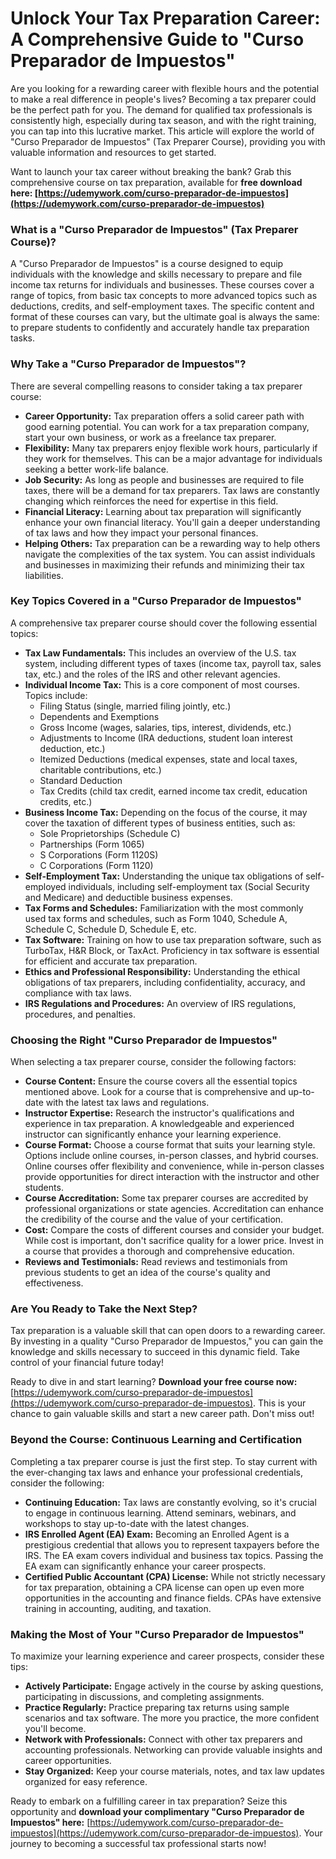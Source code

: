 # Unlock Your Tax Preparation Career: A Comprehensive Guide to "Curso Preparador de Impuestos"

Are you looking for a rewarding career with flexible hours and the potential to make a real difference in people's lives?  Becoming a tax preparer could be the perfect path for you.  The demand for qualified tax professionals is consistently high, especially during tax season, and with the right training, you can tap into this lucrative market. This article will explore the world of "Curso Preparador de Impuestos" (Tax Preparer Course), providing you with valuable information and resources to get started.

Want to launch your tax career without breaking the bank? Grab this comprehensive course on tax preparation, available for **free download here: [https://udemywork.com/curso-preparador-de-impuestos](https://udemywork.com/curso-preparador-de-impuestos)**

### What is a "Curso Preparador de Impuestos" (Tax Preparer Course)?

A "Curso Preparador de Impuestos" is a course designed to equip individuals with the knowledge and skills necessary to prepare and file income tax returns for individuals and businesses.  These courses cover a range of topics, from basic tax concepts to more advanced topics such as deductions, credits, and self-employment taxes. The specific content and format of these courses can vary, but the ultimate goal is always the same: to prepare students to confidently and accurately handle tax preparation tasks.

### Why Take a "Curso Preparador de Impuestos"?

There are several compelling reasons to consider taking a tax preparer course:

*   **Career Opportunity:**  Tax preparation offers a solid career path with good earning potential.  You can work for a tax preparation company, start your own business, or work as a freelance tax preparer.
*   **Flexibility:** Many tax preparers enjoy flexible work hours, particularly if they work for themselves.  This can be a major advantage for individuals seeking a better work-life balance.
*   **Job Security:** As long as people and businesses are required to file taxes, there will be a demand for tax preparers. Tax laws are constantly changing which reinforces the need for expertise in this field.
*   **Financial Literacy:**  Learning about tax preparation will significantly enhance your own financial literacy.  You'll gain a deeper understanding of tax laws and how they impact your personal finances.
*   **Helping Others:** Tax preparation can be a rewarding way to help others navigate the complexities of the tax system.  You can assist individuals and businesses in maximizing their refunds and minimizing their tax liabilities.

### Key Topics Covered in a "Curso Preparador de Impuestos"

A comprehensive tax preparer course should cover the following essential topics:

*   **Tax Law Fundamentals:** This includes an overview of the U.S. tax system, including different types of taxes (income tax, payroll tax, sales tax, etc.) and the roles of the IRS and other relevant agencies.
*   **Individual Income Tax:**  This is a core component of most courses. Topics include:
    *   Filing Status (single, married filing jointly, etc.)
    *   Dependents and Exemptions
    *   Gross Income (wages, salaries, tips, interest, dividends, etc.)
    *   Adjustments to Income (IRA deductions, student loan interest deduction, etc.)
    *   Itemized Deductions (medical expenses, state and local taxes, charitable contributions, etc.)
    *   Standard Deduction
    *   Tax Credits (child tax credit, earned income tax credit, education credits, etc.)
*   **Business Income Tax:** Depending on the focus of the course, it may cover the taxation of different types of business entities, such as:
    *   Sole Proprietorships (Schedule C)
    *   Partnerships (Form 1065)
    *   S Corporations (Form 1120S)
    *   C Corporations (Form 1120)
*   **Self-Employment Tax:** Understanding the unique tax obligations of self-employed individuals, including self-employment tax (Social Security and Medicare) and deductible business expenses.
*   **Tax Forms and Schedules:**  Familiarization with the most commonly used tax forms and schedules, such as Form 1040, Schedule A, Schedule C, Schedule D, Schedule E, etc.
*   **Tax Software:**  Training on how to use tax preparation software, such as TurboTax, H&R Block, or TaxAct. Proficiency in tax software is essential for efficient and accurate tax preparation.
*   **Ethics and Professional Responsibility:**  Understanding the ethical obligations of tax preparers, including confidentiality, accuracy, and compliance with tax laws.
*   **IRS Regulations and Procedures:**  An overview of IRS regulations, procedures, and penalties.

### Choosing the Right "Curso Preparador de Impuestos"

When selecting a tax preparer course, consider the following factors:

*   **Course Content:**  Ensure the course covers all the essential topics mentioned above. Look for a course that is comprehensive and up-to-date with the latest tax laws and regulations.
*   **Instructor Expertise:**  Research the instructor's qualifications and experience in tax preparation.  A knowledgeable and experienced instructor can significantly enhance your learning experience.
*   **Course Format:**  Choose a course format that suits your learning style.  Options include online courses, in-person classes, and hybrid courses. Online courses offer flexibility and convenience, while in-person classes provide opportunities for direct interaction with the instructor and other students.
*   **Course Accreditation:**  Some tax preparer courses are accredited by professional organizations or state agencies.  Accreditation can enhance the credibility of the course and the value of your certification.
*   **Cost:**  Compare the costs of different courses and consider your budget. While cost is important, don't sacrifice quality for a lower price. Invest in a course that provides a thorough and comprehensive education.
*   **Reviews and Testimonials:**  Read reviews and testimonials from previous students to get an idea of the course's quality and effectiveness.

###  Are You Ready to Take the Next Step?

Tax preparation is a valuable skill that can open doors to a rewarding career. By investing in a quality "Curso Preparador de Impuestos," you can gain the knowledge and skills necessary to succeed in this dynamic field.  Take control of your financial future today!

Ready to dive in and start learning?  **Download your free course now:** [https://udemywork.com/curso-preparador-de-impuestos](https://udemywork.com/curso-preparador-de-impuestos). This is your chance to gain valuable skills and start a new career path. Don't miss out!

### Beyond the Course: Continuous Learning and Certification

Completing a tax preparer course is just the first step.  To stay current with the ever-changing tax laws and enhance your professional credentials, consider the following:

*   **Continuing Education:**  Tax laws are constantly evolving, so it's crucial to engage in continuous learning. Attend seminars, webinars, and workshops to stay up-to-date with the latest changes.
*   **IRS Enrolled Agent (EA) Exam:**  Becoming an Enrolled Agent is a prestigious credential that allows you to represent taxpayers before the IRS. The EA exam covers individual and business tax topics. Passing the EA exam can significantly enhance your career prospects.
*   **Certified Public Accountant (CPA) License:**  While not strictly necessary for tax preparation, obtaining a CPA license can open up even more opportunities in the accounting and finance fields. CPAs have extensive training in accounting, auditing, and taxation.

### Making the Most of Your "Curso Preparador de Impuestos"

To maximize your learning experience and career prospects, consider these tips:

*   **Actively Participate:**  Engage actively in the course by asking questions, participating in discussions, and completing assignments.
*   **Practice Regularly:**  Practice preparing tax returns using sample scenarios and tax software. The more you practice, the more confident you'll become.
*   **Network with Professionals:**  Connect with other tax preparers and accounting professionals. Networking can provide valuable insights and career opportunities.
*   **Stay Organized:**  Keep your course materials, notes, and tax law updates organized for easy reference.

Ready to embark on a fulfilling career in tax preparation? Seize this opportunity and **download your complimentary "Curso Preparador de Impuestos" here:** [https://udemywork.com/curso-preparador-de-impuestos](https://udemywork.com/curso-preparador-de-impuestos). Your journey to becoming a successful tax professional starts now!
